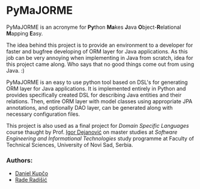 # PyMaJORME

PyMaJORME is an acronyme for **Py**thon **Ma**kes **J**ava **O**bject-**R**elational **M**apping **E**asy.

The idea behind this project is to provide an environment to a developer for faster and bugfree developing of ORM layer for Java applications. As this job can be very annoying when implementing in Java from scratch, idea for this project came along. Who says that no good things come out from using Java. :)

PyMaJORME is an easy to use python tool based on DSL's for generating ORM layer for Java applications. It is implemented entirely in Python and provides specifically created DSL for describing Java entities and their relations. Then, entire ORM layer with model classes using appropriate JPA annotations, and optionally DAO layer, can be generated along with necessary configuration files.

This project is also used as a final project for *Domain Specific Languages* course thaught by Prof. [Igor Dejanović](https://github.com/igordejanovic "Igor Dejanović's GitHub profile") on master studies at *Software Engineering and Informational Technologies* study programme at Faculty of Technical Sciences, University of Novi Sad, Serbia.

### Authors:
* [Daniel Kupčo](https://github.com/danielkupco "Daniel Kupčo's GitHub profile")
* [Rade Radišić](https://github.com/RadeKornjaca "Rade Radišić's GitHub profile")

